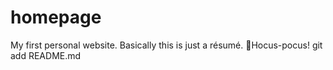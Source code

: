 # homepage

My first personal website. Basically this is just a résumé.
🧙Hocus-pocus!
git add README.md
